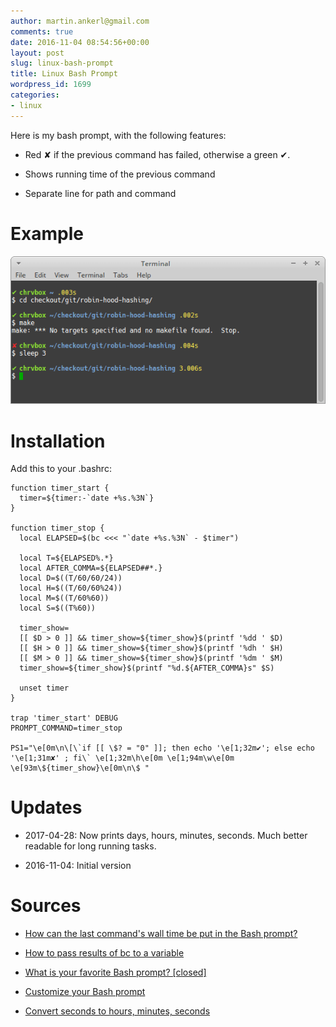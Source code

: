 ```yaml
---
author: martin.ankerl@gmail.com
comments: true
date: 2016-11-04 08:54:56+00:00
layout: post
slug: linux-bash-prompt
title: Linux Bash Prompt
wordpress_id: 1699
categories:
- linux
---
```


Here is my bash prompt, with the following features:



 	
  * Red ✘ if the previous command has failed, otherwise a green ✔.

 	
  * Shows running time of the previous command

 	
  * Separate line for path and command




# Example


[![screenshot_2016-11-07_06-24-23](/img/2016/11/Screenshot_2016-11-07_06-24-23.png)](/img/2016/11/Screenshot_2016-11-07_06-24-23.png)



# Installation




Add this to your .bashrc:
 

    
    function timer_start {
      timer=${timer:-`date +%s.%3N`}
    }
     
    function timer_stop {
      local ELAPSED=$(bc <<< "`date +%s.%3N` - $timer")
    
      local T=${ELAPSED%.*} 
      local AFTER_COMMA=${ELAPSED##*.}
      local D=$((T/60/60/24))
      local H=$((T/60/60%24))
      local M=$((T/60%60))
      local S=$((T%60))
    
      timer_show=
      [[ $D > 0 ]] && timer_show=${timer_show}$(printf '%dd ' $D)
      [[ $H > 0 ]] && timer_show=${timer_show}$(printf '%dh ' $H)
      [[ $M > 0 ]] && timer_show=${timer_show}$(printf '%dm ' $M)
      timer_show=${timer_show}$(printf "%d.${AFTER_COMMA}s" $S)
      
      unset timer
    }
     
    trap 'timer_start' DEBUG
    PROMPT_COMMAND=timer_stop
     
    PS1="\e[0m\n\[\`if [[ \$? = "0" ]]; then echo '\e[1;32m✔'; else echo '\e[1;31m✘' ; fi\` \e[1;32m\h\e[0m \e[1;94m\w\e[0m \e[93m\${timer_show}\e[0m\n\$ "
    



 


# Updates






  * 2017-04-28: Now prints days, hours, minutes, seconds. Much better readable for long running tasks.

  * 2016-11-04: Initial version




# Sources





 	
  * [How can the last command's wall time be put in the Bash prompt?](http://stackoverflow.com/a/1862762/48181)

 	
  * [How to pass results of bc to a variable](http://askubuntu.com/a/229451/14585)

 	
  * [What is your favorite Bash prompt? [closed]](http://stackoverflow.com/a/103874/48181)

 	
  * [Customize your Bash prompt](https://makandracards.com/makandra/1090-customize-your-bash-prompt)

        
  * [Convert seconds to hours, minutes, seconds](http://stackoverflow.com/a/32164707/48181)


